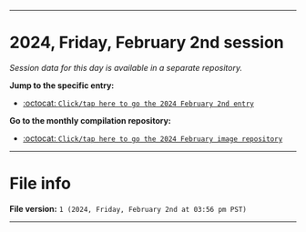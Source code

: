 
***

# 2024, Friday, February 2nd session

_Session data for this day is available in a separate repository._

**Jump to the specific entry:**

- [:octocat: `Click/tap here to go the 2024 February 2nd entry`](https://github.com/seanpm2001/SeansLifeArchive_Images_ModernSmurfsVillage_Y2024_V2/tree/SeansLifeArchive_ModernSmurfsVillage_Y2024_V2_Main-dev/02_February/02/)

**Go to the monthly compilation repository:**

- [:octocat: `Click/tap here to go the 2024 February image repository`](https://github.com/seanpm2001/SeansLifeArchive_Images_ModernSmurfsVillage_Y2024_V2/)

***

# File info

**File version:** `1 (2024, Friday, February 2nd at 03:56 pm PST)`

***
